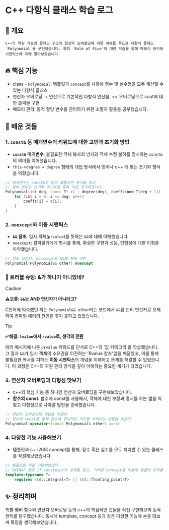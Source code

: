 # C++ 다항식 클래스 학습 로그
## 📖 개요
    C++의 핵심 기능인 클래스 구조와 연산자 오버로딩에 대한 이해를 목표로 다항식 클래스 `Polynomial`을 구현했습니다. 특히 `Rule of Five`에 대한 학습을 통해 메모리 관리와 시맨틱스에 대해 알아보았습니다.
## 🔥 핵심 기능
- class - `Polynomial`: 템플릿과 `concept`를 사용해 정수 및 실수형을 모두 계산할 수 있는 다항식 클래스
- 연산자 오버로딩: + 연산으로 기본적인 다항식 연산을, << 오버로딩으로 cout에 대한 출력을 구현
- 메모리 관리: 동적 할당 변수를 관리하기 위한 소멸자 활용을 공부했습니다.
## 🔎 배운 것들
### 1. `const&` 등 매개변수의 키워드에 대한 고민과 초기화 방법
- **`const&` 매개변수**: 불필요한 객체 복사의 방지와 객체 수정 불허를 명시하는 `const&`의 의미를 이해했습니다.
- `this->degree = degree` 형태의 대입 방식에서 벗어나 c++ 에 맞는 초기화 형식을 익혔습니다.
```c++
// 매개변수는 const&로 받아 불필요한 복사를 막고,
// 멤버 변수는 초기화 리스트를 통해 직접 초기화합니다.
Polynomial(int deg, const T* c) : degree(deg), coeffs(new T[deg + 1]) {
    for (int i = 0; i <= deg; i++){
        coeffs[i] = c[i];
    }
}
```
### 2. `noexcept`와 이동 시맨틱스
- **`&&` 참조**: 임시 객체(`prvalue`)를 뜻하는 `&&`에 대해 이해했습니다.
- `noexcept`: 컴파일러에게 명시를 통해, 확실한 구현과 성능, 안정성에 대한 이점을 파악했습니다.
```c++
// 이동 생성자, noexcept와 &&를 통해 구현
Polynomial(Polynomial&& other) noexcept
```
### 🚀 트러블 슈팅: &가 하나가 아니었네?
> [!CAUTION]
> **⚠️오류: `&&`는 AND 연산자가 아니라고?**
>
> C언어에 익숙했던 저는 `Polynomial&& other`라는 코드에서 `&&`를 논리 연산자로 오해하여 컴파일 에러의 원인을 찾지 못하고 있었습니다.

> [!TIP]
> **✅해결: `lvalue`에서 `rvalue`로, 생각의 전환**
>
> 에러 메시지에 나온 `prvalue` 키워드를 단서로 C++의 '값 카테고리'를 학습했습니다. 그 결과 `&&`가 임시 객체의 소유권을 이전하는 'Rvalue 참조'임을 깨달았고, 이를 통해 불필요한 복사를 피하는 **이동 시맨틱스**의 개념을 이해하고 문제를 해결할 수 있었습니다. 이 과정은 C++의 자원 관리 방식을 깊이 이해하는 중요한 계기가 되었습니다.
### 3. 연산자 오버로딩과 다형성 맛보기
- c++의 핵심 기능 중 하나인 연산자 오버로딩을 구현해보았습니다.
- **함수의 const**: 함수에 const를 사용해서, 객체에 대한 보장과 명시를 하는 법을 익혔고 다형성으로 나아갈 발판을 준비했습니다.
```c++
// 연산자 오버로딩의 개념을 익혔다
// 함수에 const를 통해 함수에 명시적인 의미를 부여하는 방법을 익혔다
Polynomial operator+(const Polynomial& other) const
```
### 4. 다양한 기능 사용해보기
- 템플릿과 c++20의 concept를 통해, 정수 혹은 실수를 모두 처리할 수 있는 클래스를 작성해보았습니다.
```c++
// 템플릿을 처음 구현해보았다
// SNINAF 혹은 if constexpr의 존재를 알고, 가벼운 concept를 이용해 템플릿 인자를 제안해보았다
template<typename T>
    requires std::integral<T> || std::floating_point<T>
```

## ✨ 정리하며

특별 멤버 함수와 연산자 오버로딩 등의 c++의 핵심적인 것들을 직접 구현해보며 동작 원리를 탐구했습니다. 동시에 template, concept 등과 같은 다양한 기능에 손을 대보며 확장을 생각해보았습니다.
